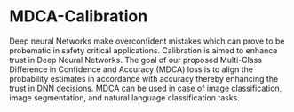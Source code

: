 # MDCA-Calibration
Deep neural Networks make overconfident mistakes which can prove to be probematic in safety critical applications. Calibration is aimed to enhance trust in Deep Neural Networks. The goal of our proposed Multi-Class Difference in Confidence and Accuracy (MDCA) loss is to align the probability estimates in accordance with accuracy thereby enhancing the trust in DNN decisions. MDCA can be used in case of image classification, image segmentation, and natural language classification tasks.
